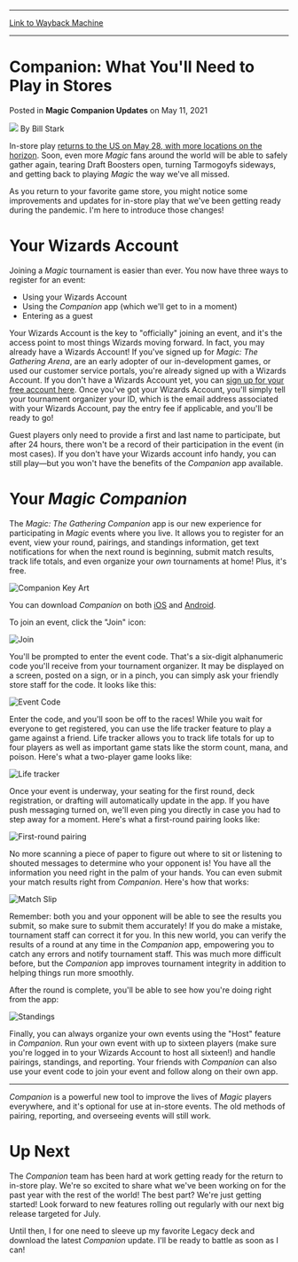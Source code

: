 
---
[Link to Wayback Machine](https://web.archive.org/web/20210511151829/https://magic.wizards.com/en/articles/archive/feature/companion-what-youll-need-play-stores-2021-05-11)

[_metadata_:wayback_url]:- "https://magic.wizards.com/en/articles/archive/feature/companion-what-youll-need-play-stores-2021-05-11"
[_metadata_:wayback_raw_url]:- "https://web.archive.org/web/20210511151829id_/https://magic.wizards.com/en/articles/archive/feature/companion-what-youll-need-play-stores-2021-05-11"
[_metadata_:wayback_capture_timestamp]:- "2021-05-11 15:18:29+00:00"
[_metadata_:description]:- "Looking forward to playing at your local game store again? Want to run a draft night for your friends? Companion is our free app for you!"
[_metadata_:generator]:- "Drupal 7 (http://drupal.org)"
---


Companion: What You'll Need to Play in Stores
=============================================



 Posted in **Magic Companion Updates**
 on May 11, 2021 






![](https://media.magic.wizards.com/styles/auth_small/public/images/person/authorpic_BillStark.jpg)
By Bill Stark











In-store play [returns to the US on May 28, with more locations on the horizon](https://magic.wizards.com/en/articles/archive/news/welcome-summer-legend-2021-05-06). Soon, even more *Magic* fans around the world will be able to safely gather again, tearing Draft Boosters open, turning Tarmogoyfs sideways, and getting back to playing *Magic* the way we've all missed.


As you return to your favorite game store, you might notice some improvements and updates for in-store play that we've been getting ready during the pandemic. I'm here to introduce those changes!


Your Wizards Account
====================


Joining a *Magic* tournament is easier than ever. You now have three ways to register for an event:


* Using your Wizards Account
* Using the *Companion* app (which we'll get to in a moment)
* Entering as a guest

Your Wizards Account is the key to "officially" joining an event, and it's the access point to most things Wizards moving forward. In fact, you may already have a Wizards Account! If you've signed up for *Magic: The Gathering Arena*, are an early adopter of our in-development games, or used our customer service portals, you're already signed up with a Wizards Account. If you don't have a Wizards Account yet, you can [sign up for your free account here](https://myaccounts.wizards.com/). Once you've got your Wizards Account, you'll simply tell your tournament organizer your ID, which is the email address associated with your Wizards Account, pay the entry fee if applicable, and you'll be ready to go!


Guest players only need to provide a first and last name to participate, but after 24 hours, there won't be a record of their participation in the event (in most cases). If you don't have your Wizards account info handy, you can still play—but you won't have the benefits of the *Companion* app available.


Your *Magic* *Companion*
========================


The *Magic: The Gathering* *Companion* app is our new experience for participating in *Magic* events where you live. It allows you to register for an event, view your round, pairings, and standings information, get text notifications for when the next round is beginning, submit match results, track life totals, and even organize your *own* tournaments at home! Plus, it's free.


![Companion Key Art](https://media.wizards.com/2021/images/daily/sFprptgTuv.jpg)


You can download *Companion* on both [iOS](https://apps.apple.com/us/app/magic-the-gathering-companion/id1455161962?src=dailymtg) and [Android](https://play.google.com/store/apps/details?id=com.wizards.winter_orb&src=dailymtg).


To join an event, click the "Join" icon:


![Join](https://media.wizards.com/2021/images/daily/Article_Join.jpg)


You'll be prompted to enter the event code. That's a six-digit alphanumeric code you'll receive from your tournament organizer. It may be displayed on a screen, posted on a sign, or in a pinch, you can simply ask your friendly store staff for the code. It looks like this:


![Event Code](https://media.wizards.com/2021/images/daily/Article_Event%20Code.jpg)


Enter the code, and you'll soon be off to the races! While you wait for everyone to get registered, you can use the life tracker feature to play a game against a friend. Life tracker allows you to track life totals for up to four players as well as important game stats like the storm count, mana, and poison. Here's what a two-player game looks like:


![Life tracker](https://media.wizards.com/2021/images/daily/Article_Life%20Tracker.jpg)


Once your event is underway, your seating for the first round, deck registration, or drafting will automatically update in the app. If you have push messaging turned on, we'll even ping you directly in case you had to step away for a moment. Here's what a first-round pairing looks like:


![First-round pairing](https://media.wizards.com/2021/images/daily/Article_First%20Round%20Pairing.jpg)


No more scanning a piece of paper to figure out where to sit or listening to shouted messages to determine who your opponent is! You have all the information you need right in the palm of your hands. You can even submit your match results right from *Companion*. Here's how that works:


![Match Slip](https://media.wizards.com/2021/images/daily/Article_Match%20Slip.jpg)


Remember: both you and your opponent will be able to see the results you submit, so make sure to submit them accurately! If you do make a mistake, tournament staff can correct it for you. In this new world, you can verify the results of a round at any time in the *Companion* app, empowering you to catch any errors and notify tournament staff. This was much more difficult before, but the *Companion* app improves tournament integrity in addition to helping things run more smoothly.


After the round is complete, you'll be able to see how you're doing right from the app:


![Standings](https://media.wizards.com/2021/images/daily/Article_Standings.jpg)


Finally, you can always organize your own events using the "Host" feature in *Companion*. Run your own event with up to sixteen players (make sure you're logged in to your Wizards Account to host all sixteen!) and handle pairings, standings, and reporting. Your friends with *Companion* can also use your event code to join your event and follow along on their own app.




---

*Companion* is a powerful new tool to improve the lives of *Magic* players everywhere, and it's optional for use at in-store events. The old methods of pairing, reporting, and overseeing events will still work.


Up Next
=======


The *Companion* team has been hard at work getting ready for the return to in-store play. We're so excited to share what we've been working on for the past year with the rest of the world! The best part? We're just getting started! Look forward to new features rolling out regularly with our next big release targeted for July.


Until then, I for one need to sleeve up my favorite Legacy deck and download the latest *Companion* update. I'll be ready to battle as soon as I can!








